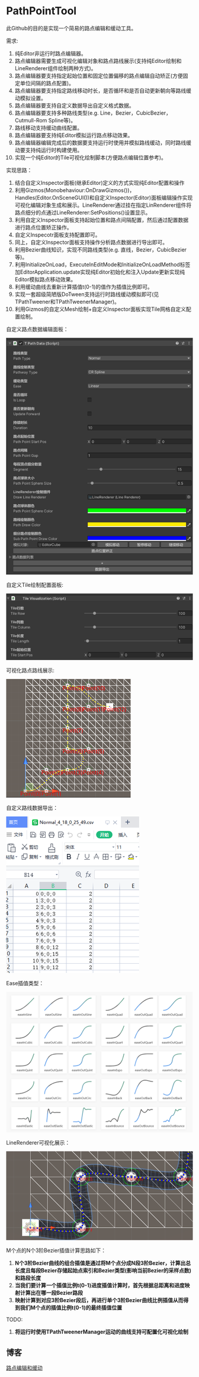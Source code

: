 # PathPointTool
此Github的目的是实现一个简易的路点编辑和缓动工具。

需求:

1. 纯Editor非运行时路点编辑器。
2. 路点编辑器需要生成可视化编辑对象和路点路线展示(支持纯Editor绘制和LineRenderer组件绘制两种方式)。
3. 路点编辑器要支持指定起始位置和固定位置偏移的路点编辑自动矫正(方便固定单位间隔的路点配置)。
4. 路点编辑器要支持指定路线移动时长，是否循环和是否自动更新朝向等路线缓动模拟设置。
5. 路点编辑器要支持自定义数据导出自定义格式数据。
6. 路点编辑器要支持多种路线类型(e.g. Line，Bezier，CubicBezier， Cutmull-Rom Spline等)。
7. 路线移动支持缓动曲线配置。
8. 路点编辑器要支持纯Editor模拟运行路点移动效果。
9. 路点编辑器编辑完成后的数据要支持运行时使用并模拟路线缓动，同时路线缓动要支持纯运行时构建使用。
10. 实现一个纯Editor的Tile可视化绘制脚本(方便路点编辑位置参考)。

实现思路：

1. 结合自定义Inspector面板(继承Editor)定义的方式实现纯Editor配置和操作
2. 利用Gizmos(Monobehaviour:OnDrawGizmos())，Handles(Editor.OnSceneGUI())和自定义Inspector(Editor)面板编辑操作实现可视化编辑对象生成和展示。LineRenderer通过挂在指定LinRenderer组件将路点细分的点通过LineRenderer:SetPositions()设置显示。
3. 利用自定义Inspector面板支持起始位置和路点间隔配置，然后通过配置数据进行路点位置矫正操作。
4. 自定义Inspecotr面板支持配置即可。
5. 同上，自定义Inspector面板支持操作分析路点数据进行导出即可。
6. 利用Bezier曲线知识，实现不同路线类型(e.g. 直线，Bezier，CubicBezier等)。
7. 利用InitializeOnLoad，ExecuteInEditMode和InitializeOnLoadMethod标签加EditorApplication.update实现纯Editor初始化和注入Update更新实现纯Editor模拟路点移动效果。
8. 利用缓动曲线去重新计算插值t(0-1)的值作为插值比例即可。
9. 实现一套超级简陋版DoTween支持运行时路线缓动模拟即可(见TPathTweener和TPathTweenerManager)。
10. 利用Gizmos的自定义Mesh绘制+自定义Inspector面板实现Tile网格自定义配置绘制。

自定义路点数据编辑面板：

![CustomPathDataInspector](/img/Unity/PathPointTool/CustomPathDataInspector.PNG)

自定义Tile绘制配置面板:

![CustomTileInspector](/img/Unity/PathPointTool/CustomTileInspector.PNG)

可视化路点路线展示:

![CubicBezierDraw](/img/Unity/PathPointTool/CubicBezierDraw.PNG)

自定义路线数据导出：

![CustomPathDataExport](/img/Unity/PathPointTool/CustomPathDataExport.PNG)

Ease插值类型：

![EaseLerpFunction](/img/Unity/Math/EaseLerpFunction.png)

LineRenderer可视化展示：

![CutmullRomSplineDraw](/img/Unity/PathPointTool/CutmullRomSplineDraw.PNG)

M个点的N个3阶Bezier插值计算思路如下：

1. **N个3阶Bezier曲线的组合插值是通过将M个点分成N段3阶Bezier，计算出总长度且每段Bezier存储起始点索引和Bezier类型(影响当前Bezier的采样点数)和路段长度**
2. **当我们要计算一个插值比例t(0-1)进度插值计算时，首先根据总距离和进度映射计算出在哪一段Bezier路段**
3. **映射计算到对应3阶Bezier段后，再进行单个3阶Bezier曲线比例插值从而得到我们M个点的插值比例t(0-1)的最终插值位置**

TODO:

1. **将运行时使用TPathTweenerManager运动的曲线支持可配置化可视化绘制**

## 博客

[路点编辑和缓动](http://tonytang1990.github.io/2023/04/09/PathPointTool/)